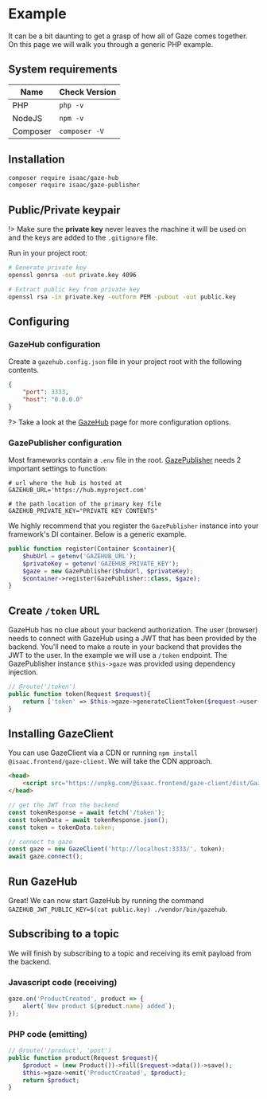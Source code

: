 # Example

It can be a bit daunting to get a grasp of how all of Gaze comes together. On this page we will walk you through a generic PHP example.

## System requirements
| Name | Check Version
| --- | --- |
| PHP | `php -v` |
| NodeJS | `npm -v` |
| Composer | `composer -V` |

## Installation
```bash
composer require isaac/gaze-hub
composer require isaac/gaze-publisher
```

## Public/Private keypair

!> Make sure the **private key** never leaves the machine it will be used on and the keys are added to the `.gitignore` file.

Run in your project root:
```bash
# Generate private key
openssl genrsa -out private.key 4096

# Extract public key from private key
openssl rsa -in private.key -outform PEM -pubout -out public.key
```

## Configuring

### GazeHub configuration
Create a `gazehub.config.json` file in your project root with the following contents.
```json
{
    "port": 3333,
    "host": "0.0.0.0"
}
```

?> Take a look at the [GazeHub](gazehub) page for more configuration options.

### GazePublisher configuration

Most frameworks contain a `.env` file in the root.
[GazePublisher](gazepublisher) needs 2 important settings to function:

```env
# url where the hub is hosted at
GAZEHUB_URL='https://hub.myproject.com'

# the path location of the primary key file
GAZEHUB_PRIVATE_KEY="PRIVATE KEY CONTENTS"
```

We highly recommend that you register the `GazePublisher` instance into your framework's DI container. Below is a generic example.

```php
public function register(Container $container){
    $hubUrl = getenv('GAZEHUB_URL');
    $privateKey = getenv('GAZEHUB_PRIVATE_KEY');
    $gaze = new GazePublisher($hubUrl, $privateKey);
    $container->register(GazePublisher::class, $gaze);
}
```

## Create `/token` URL

GazeHub has no clue about your backend authorization. The user (browser) needs to connect with GazeHub using a JWT that has been provided by the backend. You'll need to make a route in your backend that provides the JWT to the user. In the example we will use a `/token` endpoint. The GazePublisher instance `$this->gaze` was provided using dependency injection.

```php
// @route('/token')
public function token(Request $request){
    return ['token' => $this->gaze->generateClientToken($request->user()->getRoles())];
}
```

## Installing GazeClient

You can use GazeClient via a CDN or running `npm install @isaac.frontend/gaze-client`. We will take the CDN approach.

```html
<head>
    <script src="https://unpkg.com/@isaac.frontend/gaze-client/dist/GazeClient.js" defer></script>
</head>
```

```js
// get the JWT from the backend
const tokenResponse = await fetch('/token');
const tokenData = await tokenResponse.json();
const token = tokenData.token;

// connect to gaze
const gaze = new GazeClient('http://localhost:3333/', token);
await gaze.connect();
```

## Run GazeHub

Great! We can now start GazeHub by running the command `GAZEHUB_JWT_PUBLIC_KEY=$(cat public.key) ./vendor/bin/gazehub`.

## Subscribing to a topic

We will finish by subscribing to a topic and receiving its emit payload from the backend.

### Javascript code (receiving)

```js
gaze.on('ProductCreated', product => {
    alert(`New product ${product.name} added`);
});
```

### PHP code (emitting)
```php
// @route('/product', 'post')
public function product(Request $request){
    $product = (new Product())->fill($request->data())->save();
    $this->gaze->emit('ProductCreated', $product);
    return $product;
}
```
